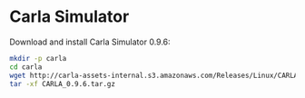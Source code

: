 # Carla Simulator

Download and install Carla Simulator 0.9.6:

```bash
mkdir -p carla
cd carla
wget http://carla-assets-internal.s3.amazonaws.com/Releases/Linux/CARLA_0.9.6.tar.gz
tar -xf CARLA_0.9.6.tar.gz
```

